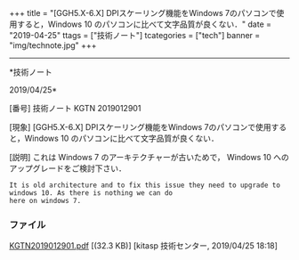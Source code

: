 ﻿+++
title = "[GGH5.X-6.X] DPIスケーリング機能をWindows 7のパソコンで使用すると，Windows 10 のパソコンに比べて文字品質が良くない．"
date = "2019-04-25"
ttags = ["技術ノート"]
tcategories = ["tech"]
banner = "img/technote.jpg"
+++

-----------------------------------------------------------------------------------------------------------------------------

*技術ノート

2019/04/25*


[番号]
技術ノート KGTN 2019012901

[現象]
[GGH5.X-6.X] DPIスケーリング機能をWindows
7のパソコンで使用すると，Windows 10
のパソコンに比べて文字品質が良くない．

[説明]
これは Windows 7 のアーキテクチャーが古いためで， Windows 10
へのアップグレードをご検討下さい．

    It is old architecture and to fix this issue they need to upgrade to windows 10. As there is nothing we can do
    here on windows 7.


### ファイル

 
 


[KGTN2019012901.pdf](http://techreport.kitasp.net/attachments/download/4247/KGTN2019012901.pdf)
 [(32.3 KB)] [kitasp 技術センター, 2019/04/25
18:18]


 


 

